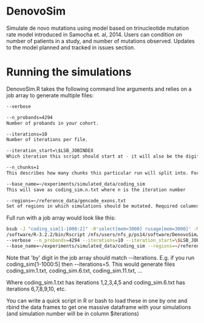 # DenovoSim
Simulate de novo mutations using model based on trinucleotide mutation rate model introduced in Samocha et. al, 2014. Users can condition on number of patients in a study, and number of mutations observed. Updates to the model planned and tracked in issues section.

# Running the simulations
DenovoSim.R takes the following command line arguments and relies on a job array to generate multiple files:

```bash
--verbose

--n_probands=4294
Number of probands in your cohort.

--iterations=10
Number of iterations per file.

--iteration_start=\$LSB_JOBINDEX
Which iteration this script should start at - it will also be the digit that is added onto 'base_name'.

--n_chunks=1 
This describes how many chunks this particular run will split into. For instance, if iterations = 100 and n_chunks = 10, you will get 10 files output with 10 simulations each. I recommend just keeping it at one and using bjobs array to generate multiple files.

--base_name=~/experiments/simulated_data/coding_sim  
This will save as coding_sim.n.txt where n is the iteration number

--regions=~/reference_data/gencode_exons.txt
Set of regions in which simulations should be mutated. Required columns are chr, start, stop.

```

Full run with a job array would look like this:

```bash
bsub -J "coding_sim[1-1000:2]" -R'select[mem>3000] rusage[mem=3000]' -M3000 \
/software/R-3.2.2/bin/Rscript /nfs/users/nfs_p/ps14/software/DenovoSim/scripts/DenovoSim.R \
--verbose --n_probands=4294 --iterations=10 --iteration_start=\$LSB_JOBINDEX --n_chunks=1 \
--base_name=~/experiments/simulated_data/coding_sim --regions=~/reference_data/gencode_exons.txt
```

Note that 'by' digit in the job array should match --iterations. E.g. if you run coding_sim[1-1000:5] then --iterations=5. This would generate files coding_sim.1.txt, coding_sim.6.txt, coding_sim.11.txt, ...

Where coding_sim.1.txt has iterations 1,2,3,4,5 and coding_sim.6.txt has iterations 6,7,8,9,10, etc.

You can write a quick script in R or bash to load these in one by one and rbind the data frames to get one massive dataframe with your simulations (and simulation number will be in column $iterations)



